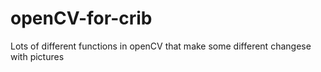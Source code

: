 # openCV-for-crib
Lots of different functions in openCV that make some different changese with pictures
